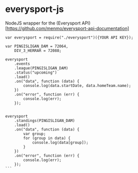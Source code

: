 # everysport-js
NodeJS wrapper for the (Everysport API)[https://github.com/menmo/everysport-api-documentation]

````
var everysport = require("./everysport")({YOUR API KEY});

var PINGISLIGAN_DAM = 72064,
    DIV_3_HERRAR = 72088;

everysport
    .events
    .league(PINGISLIGAN_DAM)
    .status("upcoming")
    .load()
    .on("data", function (data) {
        console.log(data.startDate, data.homeTeam.name);
    })
    .on("error", function (err) {
        console.log(err);
    });


everysport
    .standings(PINGISLIGAN_DAM)
    .load()
    .on("data", function (data) {
        var group;
        for (group in data) {
            console.log(data[group]);
        }
    })
    .on("error", function (err) {
        console.log(err);
    });
```
